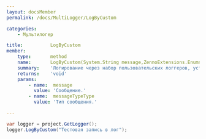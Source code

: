 ```yaml
---
layout: docsMember
permalink: /docs/MultiLogger/LogByCustom

categories:
    - Мультилогер

title:          LogByCustom
member:
    type:       method
    name:       LogByCustom(System.String message,ZennoExtensions.Enums.MessageType messageTypeType)
    summary:    'Логирование через набор пользовательских логгеров, установленных в свойстве CustomLoggers.'
    returns:    'void'
    params:
        - name:  message
          value: 'Сообщение.'
        - name:  messageTypeType
          value: 'Тип сообщения.'

---
```


```csharp
var logger = project.GetLogger();
logger.LogByCustom("Тестовая запись в лог");
```
